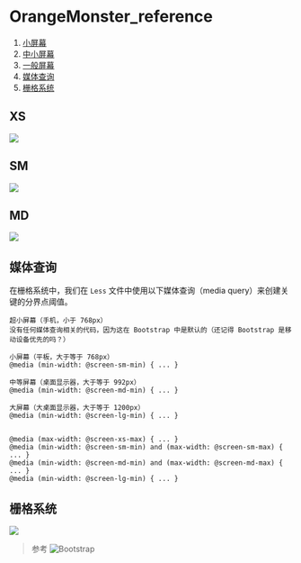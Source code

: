 # OrangeMonster_reference






1. [小屏幕](#XS)
2. [中小屏幕](#SM)
3. [一般屏幕](#MD)
4. [媒体查询](#媒体查询)
5. [栅格系统](#栅格系统)




















## XS

![](https://gss0.baidu.com/-Po3dSag_xI4khGko9WTAnF6hhy/zhidao/pic/item/2e2eb9389b504fc28ed59baee9dde71191ef6d96.jpg)



## SM

![](https://gss0.baidu.com/-Po3dSag_xI4khGko9WTAnF6hhy/zhidao/pic/item/d439b6003af33a87dacf2bb1ca5c10385243b5fe.jpg)



## MD

![](https://gss0.baidu.com/-Po3dSag_xI4khGko9WTAnF6hhy/zhidao/pic/item/902397dda144ad341a35ac2cdca20cf430ad8596.jpg)



## 媒体查询

在栅格系统中，我们在 ```Less``` 文件中使用以下媒体查询（media query）来创建关键的分界点阈值。


	超小屏幕（手机，小于 768px）
	没有任何媒体查询相关的代码，因为这在 Bootstrap 中是默认的（还记得 Bootstrap 是移动设备优先的吗？）

	小屏幕（平板，大于等于 768px） 
	@media (min-width: @screen-sm-min) { ... }

	中等屏幕（桌面显示器，大于等于 992px） 
	@media (min-width: @screen-md-min) { ... }

	大屏幕（大桌面显示器，大于等于 1200px） 
	@media (min-width: @screen-lg-min) { ... }


	@media (max-width: @screen-xs-max) { ... }
	@media (min-width: @screen-sm-min) and (max-width: @screen-sm-max) { ... }
	@media (min-width: @screen-md-min) and (max-width: @screen-md-max) { ... }
	@media (min-width: @screen-lg-min) { ... }



## 栅格系统

![](https://gss0.baidu.com/-vo3dSag_xI4khGko9WTAnF6hhy/zhidao/pic/item/b03533fa828ba61e2d4ddd844d34970a314e59fd.jpg)



>参考
![Bootstrap](https://v3.bootcss.com/css/)
